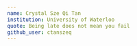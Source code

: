 ```yaml
---
name: Crystal Sze Qi Tan
institution: University of Waterloo
quote: Being late does not mean you fail
github_user: ctanszeq
---
```

